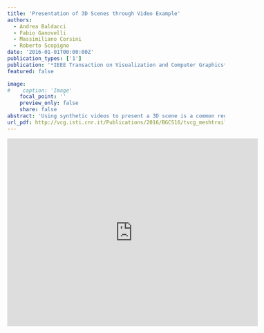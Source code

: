 ```yaml
---
title: 'Presentation of 3D Scenes through Video Example'
authors:
  - Andrea Baldacci
  - Fabio Ganovelli
  - Massimiliano Corsini
  - Roberto Scopigno
date: '2016-01-01T00:00:00Z'
publication_types: ['1']
publication: '*IEEE Transaction on Visualization and Computer Graphics*'
featured: false

image:
#    caption: 'Image'
    focal_point: ''
    preview_only: false
    share: false
abstract: 'Using synthetic videos to present a 3D scene is a common requirement for architects, designers, engineers or Cultural Heritage professionals however it is usually time consuming and, in order to obtain high quality results, the support of a film maker/computer animation expert is necessary. We introduce an alternative approach that takes the 3D scene of interest and an example video as input, and automatically produces a video of the input scene that resembles the given video example. In other words, our algorithm allows the user to "replicate" an existing video, on a different 3D scene. We build on the intuition that a video sequence of a static environment is strongly characterized by its optical flow, or, in other words, that two videos are similar if their optical flows are similar. We therefore recast the problem as producing a video of the input scene whose optical flow is similar to the optical flow of the input video. Our intuition is supported by a user-study specifically designed to verify this statement. We have successfully tested our approach on several scenes and input videos, some of which are reported in the accompanying material of this paper.'
url_pdf: http://vcg.isti.cnr.it/Publications/2016/BGCS16/tvcg_meshtrailer.pdf
---
```

<iframe width="580" height="435" src="https://www.youtube.com/embed/9Ltg1DAJhHI" frameborder="0" frameborder="0" allowfullscreen>

